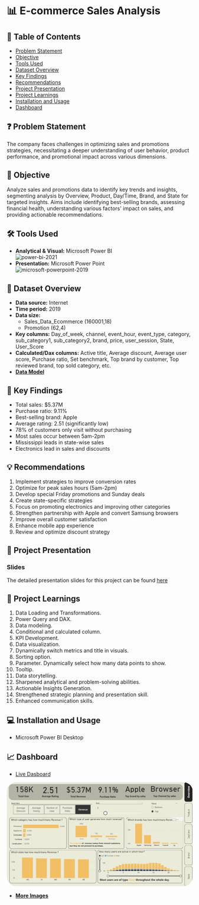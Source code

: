 # 📊 E-commerce Sales Analysis

## 📕 Table of Contents
- [Problem Statement](#-problem-statement)
- [Objective](#-objective)
- [Tools Used](#%EF%B8%8F-tools-used)
- [Dataset Overview](#-dataset-overview)
- [Key Findings](#-key-findings)
- [Recommendations](#-recommendations)
- [Project Presentation](#-project-presentation)
- [Project Learnings](#-project-learnings)
- [Installation and Usage](#-installation-and-usage)
- [Dashboard](#-dashboard)

## ❓ Problem Statement
The company faces challenges in optimizing sales and promotions strategies, necessitating a deeper understanding of user behavior, product performance, and promotional impact across various dimensions.

## 🎯 Objective
Analyze sales and promotions data to identify key trends and insights, segmenting analysis by Overview, Product, Day/Time, Brand, and State for targeted insights. Aims include identifying best-selling brands, assessing financial health, understanding various factors' impact on sales, and providing actionable recommendations.

## 🛠️ Tools Used
- **Analytical & Visual:**  Microsoft Power BI\
  <img width="96" height="96" src="https://img.icons8.com/fluency/96/power-bi-2021.png" alt="power-bi-2021"/>
- **Presentation:** Microsoft Power Point\
  <img width="96" height="96" src="https://img.icons8.com/fluency/96/microsoft-powerpoint-2019.png" alt="microsoft-powerpoint-2019"/>

## 📅 Dataset Overview
- **Data source:** Internet
- **Time period:** 2019
- **Data size:** 
  - Sales_Data_Ecommerce (160001,18)
  - Promotion (62,4)
- **Key columns:** Day_of_week, channel, event_hour, event_type, category, sub_category1, sub_category2, brand, price, user_session, State, User_Score
- **Calculated/Dax columns:** Active title, Average discount, Average user score, Purchase ratio, Set benchmark, Top brand by customer, Top reviewed brand, top sold category, etc.
- [**Data Model**](https://github.com/amanat-mahmud/Ecommerce-Sales-Analysis/blob/main/data%20model.png)

## 🔎 Key Findings
- Total sales: $5.37M
- Purchase ratio: 9.11%
- Best-selling brand: Apple
- Average rating: 2.51 (significantly low)
- 78% of customers only visit without purchasing
- Most sales occur between 5am-2pm
- Mississippi leads in state-wise sales
- Electronics lead in sales and discounts

## 💡 Recommendations
1. Implement strategies to improve conversion rates
2. Optimize for peak sales hours (5am-2pm)
3. Develop special Friday promotions and Sunday deals
4. Create state-specific strategies
5. Focus on promoting electronics and improving other categories
6. Strengthen partnership with Apple and convert Samsung browsers
7. Improve overall customer satisfaction
8. Enhance mobile app experience
9. Review and optimize discount strategy

## 📌 Project Presentation

### Slides
The detailed presentation slides for this project can be found [here](https://github.com/amanat-mahmud/Ecommerce-Sales-Analysis/blob/main/presentation.pdf)

## 🧠 Project Learnings
1. Data Loading and Transformations.
2. Power Query and DAX.
3. Data modeling.
4. Conditional and calculated column.
5. KPI Development.
6. Data visualization.
7. Dynamically switch metrics and title in visuals.
8. Sorting option.
9. Parameter. Dynamically select how many data points to show.
10. Tooltip.
11. Data storytelling.
12. Sharpened analytical and problem-solving abilities.
13. Actionable Insights Generation.
14. Strengthened strategic planning and  presentation skill.
15. Enhanced communication skills.

## 💻 Installation and Usage
- Microsoft Power BI Desktop

## 📈 Dashboard
- [Live Dasboard](https://app.powerbi.com/view?r=eyJrIjoiOGY4OWIwOWItNmJjYi00Yjg3LWJlZGMtZTZmNDkxZTc4MTQ2IiwidCI6ImM2ZTU0OWIzLTVmNDUtNDAzMi1hYWU5LWQ0MjQ0ZGM1YjJjNCJ9&embedImagePlaceholder=true)
<img style="border-radius:25px;" src="https://github.com/amanat-mahmud/Ecommerce-Sales-Analysis/blob/main/Dashboard%20SS/overview.png">

- [**More Images**](https://github.com/amanat-mahmud/Ecommerce-Sales-Analysis/tree/main/Dashboard%20SS)



